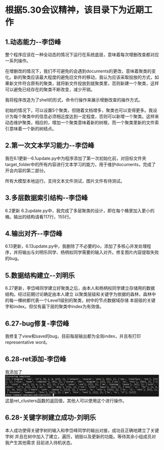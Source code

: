 # 根据5.30会议精神，该目录下为近期工作

##  1.动态能力--李岱峰

整个程序应该在一种全动态的情况下运行在系统底层，意味着每次增删改查都对应一系列操作。

在增删改的情况下，我们不可避免的会遇到documents的更改，意味着聚类的变化。新的聚类应该最大程度的避免旧文件的移动，我认为应该采取投放的方式，如果新文件符合原有的聚类，就将新文件投放到就聚类里，否则新建一个聚类，这样可以避免已经存在的聚类不断改变，减少开销。

我将程序改造为了shell的形式，命令行操作来展示增删改查的操作方式。


初始的情况下，可以设置5个聚类，但随着文档增多，聚类也可以变得更多。我设计为每个聚类中的信息必须相近度达到一定程度，否则可以新增一个聚类。这样来动态维护聚类，相应的，增加一个聚类意味着新的树根，而一个聚类里新的文件索引意味着一个新的树结点。

##  2.第一次文本学习能力--李岱峰

我在6.1更新--6.1update.py中为程序添加了第一次初始化前，对目标文件夹target_folder中的所有内容进行文本学习的能力，用于维护documents，完成了开会内容的第二部分。

所有大模型本地运行。支持文本文件测试，图片文件有待测试。

##  3.多层数据索引结构--李岱峰

6.2更新 6.2update.py中，我完成了多层聚类的设计，即在每个桶里加入更小的桶。输出的结构请看117行，155行。

## 4.输出对齐--李岱峰

6.13更新，6.13update.py中，我删除了不必要的io，添加了多核心并发处理程序，并将输出与刘明乐同学、杨柄权同学需要的输入对齐。修复图片内容提取失败的bug。

## 5.数据结构建立--刘明乐

6.27更新，李岱峰同学建立好聚类之后，由本人和杨柄权同学建立存储用的数据结构。经过前期讨论确定由本人建立
以聚类层级和关键字为依据的森林，森林中的每一棵树都代表一个Level1级别的聚类，树中的节点数据域存储
本层级的关键字和index。但仅有最下层的聚类中index为有效值。

## 6.27-bug修复-李岱峰

我修复了view和save的bug，目前每层输出都为全局index，并且有打印representative word。

## 6.28-ret添加-李岱峰

我添加了
![通用返回接口](./src/通用返回接口.png)
这是ret_clusters函数的返回值，其他人可以使用这个进行操作。

## 6.28-关键字树建立成功-刘明乐

本人成功使得关键字树的输入和李岱峰同学的输出对接，成功且正确地建立了关键字树
并且在树中加入了建立，遍历，销毁以及更新的功能。等待其余小组成员对我产生其他需求
目前进入待机状态。

